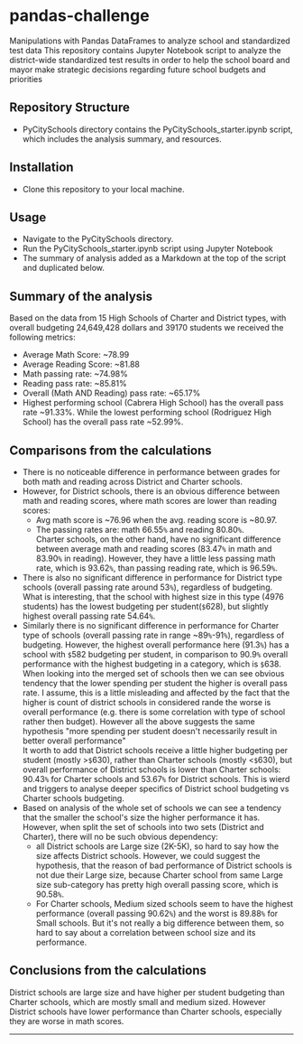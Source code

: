 # pandas-challenge
Manipulations with Pandas DataFrames to analyze school and standardized test data
This repository contains Jupyter Notebook script to analyze the district-wide standardized test results in order to help the school board and mayor make strategic decisions regarding future school budgets and priorities
## Repository Structure
* PyCitySchools directory contains the PyCitySchools_starter.ipynb script, which includes the analysis summary, and resources.
## Installation
* Clone this repository to your local machine.
## Usage
* Navigate to the PyCitySchools directory.
* Run the PyCitySchools_starter.ipynb script using Jupyter Notebook
* The summary of analysis added as a Markdown at the top of the script and duplicated below.
## Summary of the analysis
 Based on the data from 15 High Schools of Charter and District types, with overall budgeting 24,649,428 dollars and 39170 students we received the following metrics:
 * Average Math Score: ~78.99
 * Average Reading Score: ~81.88
 * Math passing rate: ~74.98%
 * Reading pass rate: ~85.81%	
 * Overall (Math AND Reading) pass rate: ~65.17%
 * Highest performing school (Cabrera High School) has the overall pass rate ~91.33%. 
 While the lowest performing school (Rodriguez High School) has the overall pass rate ~52.99%.
 
 ## Comparisons from the calculations 
 * There is no noticeable difference in performance between grades for both math and reading across District and Charter schools. 
 * However, for District schools, there is an obvious difference between math and reading scores, where math scores are lower than reading scores: 
   * Avg math score is ~76.96 when the avg. reading score is ~80.97. 
   * The passing rates are: math 66.55`%` and reading 80.80`%`. <br>
 Charter schools, on the other hand, have no significant difference between average math and reading scores (83.47`%` in math and 83.90`%` in reading). However, they have a little less passing math rate, which is 93.62`%`, than passing reading rate, which is 96.59`%`. <br>
 * There is also no significant difference in performance for District type schools (overall passing rate around 53`%`), regardless of budgeting. What is interesting, that the school with highest size in this type (4976 students) has the lowest budgeting per student(`$`628), but slightly highest overall passing rate 54.64`%`. <br>
 * Similarly there is no significant difference in performance for Charter type of schools (overall passing rate in range ~89`%`-91`%`), regardless of budgeting. However, the highest overall performance here (91.3`%`) has a school with `$`582 budgeting per student, in comparison to 90.9`%` overall performance with the highest budgeting in a category, which is `$`638. <br>
 When looking into the merged set of schools then we can see obvious tendency that the lower spending per student the higher is overall pass rate. I assume, this is a little misleading and affected by the fact that the higher is count of district schools in considered rande the worse is overall performance (e.g. there is some correlation with type of school rather then budget). However all the above suggests the same hypothesis "more spending per student doesn't necessarily result in better overall performance" <br>
 It worth to add that District schools receive a little higher budgeting per student (mostly >`$`630), rather than Charter schools (mostly <`$`630), but overall performance of District schools is lower than Charter schools: 90.43`%` for Charter schools and 53.67`%` for District schools. This is wierd and triggers to analyse deeper specifics of District school budgeting vs Charter schools budgeting.<br>
* Based on analysis of the whole set of schools we can see a tendency that the smaller the school's size the higher performance it has. However, when split the set of schools into two sets (District and Charter), there will no be such obvious dependency: <br>
  * all District schools are Large size (2K-5K), so hard to say how the size affects District schools. However, we could suggest the hypothesis, that the reason of bad performance of District schools is not due their Large size, because Charter school from same Large size sub-category has pretty high overall passing score, which is 90.58`%`. <br>
  * For Charter schools, Medium sized schools seem to have the highest performance (overall passing 90.62`%`) and the worst is 89.88`%` for Small schools. But it's not really a big difference between them, so hard to say about a correlation between school size and its performance.
 
## Conclusions from the calculations
 District schools are large size and have higher per student budgeting than Charter schools, which are mostly small and medium sized. However District schools have lower performance than Charter schools, especially they are worse in math scores.

---
